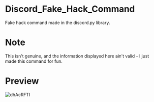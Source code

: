 # Discord_Fake_Hack_Command
Fake hack command made in the discord.py library.

# Note 
This isn't genuine, and the information displayed here ain't valid - I just made this command for fun.

# Preview 
![dhAcRFTI](https://user-images.githubusercontent.com/74838628/108634818-c2a00b00-747b-11eb-9560-e617565cd4cf.gif)
